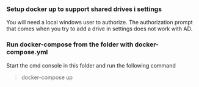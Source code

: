 ### Setup docker up to support shared drives i settings
You will need a local windows user to authorize. The authorization prompt that comes when you try to add a drive in settings does not work with AD.

### Run docker-compose from the folder with docker-compose.yml
Start the cmd console in this folder and run the following command
>docker-compose up
